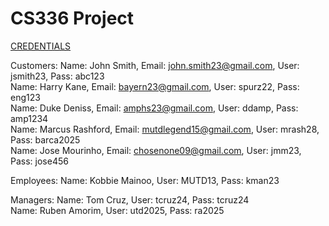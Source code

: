 # CS336 Project

<u>CREDENTIALS</u>

Customers:
Name: John Smith, Email: john.smith23@gmail.com, User: jsmith23, Pass: abc123<br>
Name: Harry Kane, Email: bayern23@gmail.com, User: spurz22, Pass: eng123<br>
Name: Duke Deniss, Email: amphs23@gmail.com, User: ddamp, Pass: amp1234<br>
Name: Marcus Rashford, Email: mutdlegend15@gmail.com, User: mrash28, Pass: barca2025<br>
Name: Jose Mourinho, Email: chosenone09@gmail.com, User: jmm23, Pass: jose456

Employees:
Name: Kobbie Mainoo, User: MUTD13, Pass: kman23<br>

Managers:
Name: Tom Cruz, User: tcruz24, Pass: tcruz24<br>
Name: Ruben Amorim, User: utd2025, Pass: ra2025














